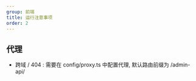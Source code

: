 ```yaml
---
group: 前端
title: 运行注意事项
order: 2
---
```


## 代理

- 跨域 / 404 : 需要在 config/proxy.ts 中配置代理, 默认路由前缀为 /admin-api/
